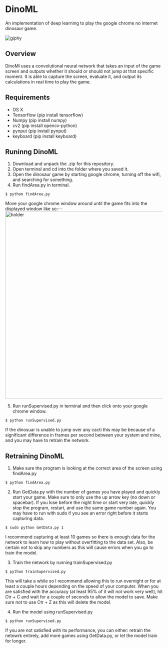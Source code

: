 # DinoML
An implementation of deep learning to play the google chrome no internet dinosaur game.

![giphy](https://user-images.githubusercontent.com/31298849/34912125-9ee2cf30-f88d-11e7-8e19-3de9e1faf5c2.gif)

## Overview

DinoMl uses a convolutional neural network that takes an input of the game screen and outputs whether it should or should not jump at that specific moment. It is able to capture the screen, evaluate it, and output its calculations in real time to play the game.

## Requirements
* OS X
* Tensorflow (pip install tensorflow)
* Numpy      (pip install numpy)
* cv2        (pip install opencv-python)
* pynput     (pip install pynput)
* keyboard   (pip install keyboard)

## Runinng DinoML

1. Download and unpack the .zip for this repository.
2. Open terminal and cd into the folder where you saved it.
3. Open the dinosaur game by starting google chrome, turning off the wifi, and searching for something.
4. Run findArea.py in terminal.

```
$ python findArea.py
```

Move your google chrome window around until the game fits into the displayed window like so:⋅⋅⋅
<img width="600" alt="holder" src="https://user-images.githubusercontent.com/31298849/34912316-62c0946e-f893-11e7-9b5d-3176f3dac43d.png">

5. Run runSupervised.py in terminal and then click onto your google chrome window.

```
$ python runSupervised.py
```

If the dinosuar is unable to jump over any cacti this may be because of a significant difference in frames per second between your system and mine, and you may have to retrain the network.

## Retraining DinoML

1. Make sure the program is looking at the correct area of the screen using findArea.py

```
$ python findArea.py
```
2. Run GetData.py with the number of games you have played and quickly start your game. Make sure to only use the up arrow key (no down or spacebar). If you lose before the night time or start very late, quickly stop the program, restart, and use the same game number again. You may have to run with sudo if you see an error right before it starts capturing data.

```
$ sudo python GetData.py 1
```
I recommend capturing at least 10 games so there is enough data for the network to learn how to play without overfitting to the data set. Also, be certain not to skip any numbers as this will cause errors when you go to train the model.

3. Train the network by running trainSupervised.py

```
$ python trainSupervised.py
```
This will take a while so I recommend allowing this to run overnight or for at least a couple hours depending on the speed of your computer. When you are satisfied with the accuracy (at least 95% of it will not work very well), hit Ctr + C and wait for a couple of seconds to allow the model to save. Make sure not to use Ctr + Z as this will delete the model.

4. Run the model using runSupervised.py

```
$ python runSupervised.py
```
If you are not satisfied with its performance, you can either: retrain the netowrk entirely, add more games using GetData.py, or let the model train for longer.
